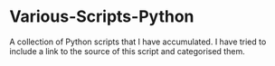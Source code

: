 # Various-Scripts-Python

A collection of Python scripts that I have accumulated. 
I have tried to include a link to the source of this script and categorised them.
